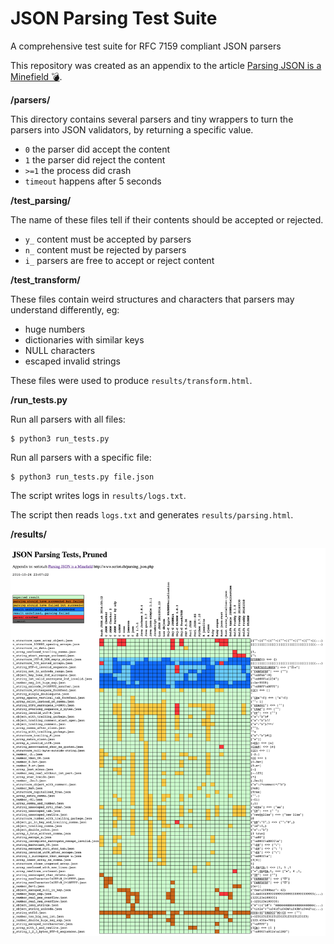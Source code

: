 # JSON Parsing Test Suite
A comprehensive test suite for RFC 7159 compliant JSON parsers

This repository was created as an appendix to the article [Parsing JSON is a Minefield 💣](http://seriot.ch/parsing_json.php).

**/parsers/**

This directory contains several parsers and tiny wrappers to turn the parsers into JSON validators, by returning a specific value.

- `0` the parser did accept the content
- `1` the parser did reject the content
- `>=1` the process did crash
- `timeout` happens after 5 seconds

**/test\_parsing/**

The name of these files tell if their contents should be accepted or rejected.

- `y_` content must be accepted by parsers
- `n_` content must be rejected by parsers
- `i_` parsers are free to accept or reject content

**/test\_transform/**

These files contain weird structures and characters that parsers may understand differently, eg:

- huge numbers
- dictionaries with similar keys
- NULL characters
- escaped invalid strings

These files were used to produce `results/transform.html`.

**/run_tests.py**

Run all parsers with all files:

    $ python3 run_tests.py

Run all parsers with a specific file:

    $ python3 run_tests.py file.json

The script writes logs in `results/logs.txt`.

The script then reads `logs.txt` and generates `results/parsing.html`.

**/results/**

<img src="results/pruned_results.png" alt="JSON Parsing Tests" />
